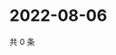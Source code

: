# 2022-08-06

共 0 条

<!-- BEGIN WEIBO -->
<!-- 最后更新时间 Sat Aug 06 2022 23:15:32 GMT+0800 (China Standard Time) -->

<!-- END WEIBO -->
